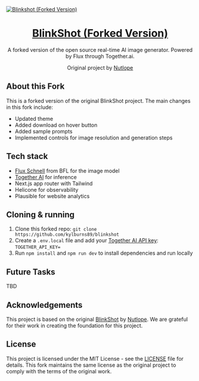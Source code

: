 <a href="https://www.blinkshot.io">
  <img alt="Blinkshot (Forked Version)" src="![image](https://github.com/user-attachments/assets/07585ebd-5ad9-465f-8ad7-c106f1e8d43c)
">
  <h1 align="center">BlinkShot (Forked Version)</h1>
</a>

<p align="center">
  A forked version of the open source real-time AI image generator. Powered by Flux through Together.ai.
</p>

<p align="center">
  Original project by <a href="https://github.com/Nutlope">Nutlope</a>
</p>

## About this Fork

This is a forked version of the original BlinkShot project. The main changes in this fork include:

- Updated theme
- Added download on hover button
- Added sample prompts
- Implemented controls for image resolution and generation steps

## Tech stack

- [Flux Schnell](https://www.dub.sh/together-flux/) from BFL for the image model
- [Together AI](https://www.dub.sh/together-ai) for inference
- Next.js app router with Tailwind
- Helicone for observability
- Plausible for website analytics

## Cloning & running

1. Clone this forked repo: `git clone https://github.com/kylburns89/blinkshot`
2. Create a `.env.local` file and add your [Together AI API key](https://www.dub.sh/together-ai): `TOGETHER_API_KEY=`
3. Run `npm install` and `npm run dev` to install dependencies and run locally

## Future Tasks

TBD

## Acknowledgements

This project is based on the original [BlinkShot](https://github.com/Nutlope/blinkshot) by [Nutlope](https://github.com/Nutlope). We are grateful for their work in creating the foundation for this project.

## License

This project is licensed under the MIT License - see the [LICENSE](LICENSE) file for details. This fork maintains the same license as the original project to comply with the terms of the original work.
